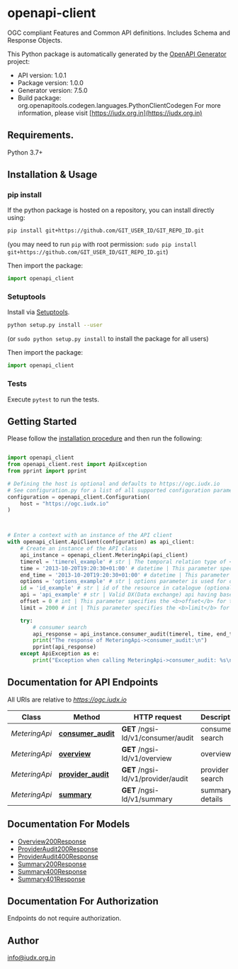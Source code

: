 # openapi-client
OGC compliant Features and Common API definitions.
Includes Schema and Response Objects.

This Python package is automatically generated by the [OpenAPI Generator](https://openapi-generator.tech) project:

- API version: 1.0.1
- Package version: 1.0.0
- Generator version: 7.5.0
- Build package: org.openapitools.codegen.languages.PythonClientCodegen
For more information, please visit [https://iudx.org.in](https://iudx.org.in)

## Requirements.

Python 3.7+

## Installation & Usage
### pip install

If the python package is hosted on a repository, you can install directly using:

```sh
pip install git+https://github.com/GIT_USER_ID/GIT_REPO_ID.git
```
(you may need to run `pip` with root permission: `sudo pip install git+https://github.com/GIT_USER_ID/GIT_REPO_ID.git`)

Then import the package:
```python
import openapi_client
```

### Setuptools

Install via [Setuptools](http://pypi.python.org/pypi/setuptools).

```sh
python setup.py install --user
```
(or `sudo python setup.py install` to install the package for all users)

Then import the package:
```python
import openapi_client
```

### Tests

Execute `pytest` to run the tests.

## Getting Started

Please follow the [installation procedure](#installation--usage) and then run the following:

```python

import openapi_client
from openapi_client.rest import ApiException
from pprint import pprint

# Defining the host is optional and defaults to https://ogc.iudx.io
# See configuration.py for a list of all supported configuration parameters.
configuration = openapi_client.Configuration(
    host = "https://ogc.iudx.io"
)



# Enter a context with an instance of the API client
with openapi_client.ApiClient(configuration) as api_client:
    # Create an instance of the API class
    api_instance = openapi_client.MeteringApi(api_client)
    timerel = 'timerel_example' # str | The temporal relation type of <b>timerel</b> to be performed.
    time = '2013-10-20T19:20:30+01:00' # datetime | This parameter specifies the <b>start time</b> for the temporal-query in `ISO8601` format. <br/> data exchange currently accepts `IST` and `UTC` time zones for the temporal query.
    end_time = '2013-10-20T19:20:30+01:00' # datetime | This parameter specifies the <b>end time</b> for the temporal-query in `ISO8601` format. <br/> data exchange currently accepts `IST` and `UTC` time zones for the temporal query.
    options = 'options_example' # str | options parameter is used for obtaining the number of hits for a query (optional)
    id = 'id_example' # str | id of the resource in catalogue (optional)
    api = 'api_example' # str | Valid DX(Data exchange) api having base path as prefix appended to api (optional)
    offset = 0 # int | This parameter specifies the <b>offset</b> for the read metering query. <br/> By default offset value is 0 and we can give offset value according our need. (optional) (default to 0)
    limit = 2000 # int | This parameter specifies the <b>limit</b> for the read metering query. <br/> By default limit value is 2000 and we can give limit value according our need. (optional) (default to 2000)

    try:
        # consumer search
        api_response = api_instance.consumer_audit(timerel, time, end_time, options=options, id=id, api=api, offset=offset, limit=limit)
        print("The response of MeteringApi->consumer_audit:\n")
        pprint(api_response)
    except ApiException as e:
        print("Exception when calling MeteringApi->consumer_audit: %s\n" % e)

```

## Documentation for API Endpoints

All URIs are relative to *https://ogc.iudx.io*

Class | Method | HTTP request | Description
------------ | ------------- | ------------- | -------------
*MeteringApi* | [**consumer_audit**](docs/MeteringApi.md#consumer_audit) | **GET** /ngsi-ld/v1/consumer/audit | consumer search
*MeteringApi* | [**overview**](docs/MeteringApi.md#overview) | **GET** /ngsi-ld/v1/overview | overview
*MeteringApi* | [**provider_audit**](docs/MeteringApi.md#provider_audit) | **GET** /ngsi-ld/v1/provider/audit | provider search
*MeteringApi* | [**summary**](docs/MeteringApi.md#summary) | **GET** /ngsi-ld/v1/summary | summary details


## Documentation For Models

 - [Overview200Response](docs/Overview200Response.md)
 - [ProviderAudit200Response](docs/ProviderAudit200Response.md)
 - [ProviderAudit400Response](docs/ProviderAudit400Response.md)
 - [Summary200Response](docs/Summary200Response.md)
 - [Summary400Response](docs/Summary400Response.md)
 - [Summary401Response](docs/Summary401Response.md)


<a id="documentation-for-authorization"></a>
## Documentation For Authorization

Endpoints do not require authorization.


## Author

info@iudx.org.in


